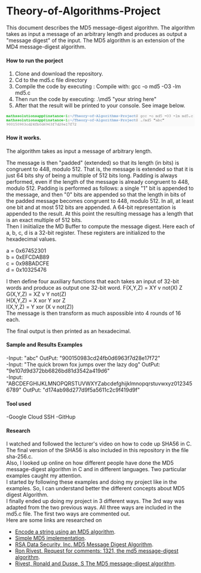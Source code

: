 # Theory-of-Algorithms-Project
This document describes the MD5 message-digest algorithm. The algorithm takes as input a
message of an arbitrary length and produces as output a "message digest" of the input.
The MD5 algorithm is an extension of the MD4 message-digest algorithm.

#### How to run the porject
1. Clone and download the repository.
2. Cd to the md5.c file directory
3. Compile the code by executing : Compile with: gcc -o md5 -O3 -lm md5.c
4. Then run the code by executing: .\md5 "your string here"
5. After that the result will be printed to your console. See image below.

![](/run.PNG)

#### How it works.
The algorithm takes as input a message of arbitrary length.

The message is  then "padded" (extended) so that its length (in bits) is congruent to 448, modulo
512. That is, the message is extended so that it is just 64 bits shy of being a multiple of 512
bits long. Padding is always performed, even if the length of the message is already
congruent to 448, modulo 512.
Padding is performed as follows: a single "1" bit is appended to the message, and then "0"
bits are appended so that the length in bits of the padded message becomes congruent to 448,
modulo 512. In all, at least one bit and at most 512 bits are appended.
A 64-bit representation is appended to the result.
At this point the resulting message has a length that is an exact multiple of 512 bits.<br/>
Then I iniitialize the MD Buffer to compute the message digest. Here each of a, b, c,
d is a 32-bit register. These registers are initialized to the hexadecimal values.

   a = 0x67452301<br/>
   b = 0xEFCDAB89<br/>
   c = 0x98BADCFE<br/>
   d = 0x10325476<br/>
   
I then define four auxiliary functions that each takes an input of 32-bit words and
produce as output one 32-bit word.
 F(X,Y,Z) = XY v not(X) Z<br/>
 G(X,Y,Z) = XZ v Y not(Z)<br/>
 H(X,Y,Z) = X xor Y xor Z<br/>
 I(X,Y,Z) = Y xor (X v not(Z)) <br/>
The message is then transform as much aspossible into 4 rounds of 16 each.

The final output is then printed as an hexadecimal.

#### Sample and Results Examples
-Input: "abc" OutPut: "900150983cd24fb0d6963f7d28e17f72"<br/>
-Input: "The quick brown fox jumps over the lazy dog" OutPut: "9e107d9d372bb6826bd81d3542a419d6"<br/>
-Input: "ABCDEFGHIJKLMNOPQRSTUVWXYZabcdefghijklmnopqrstuvwxyz0123456789" OutPut: "d174ab98d277d9f5a5611c2c9f419d9f"

#### Tool used
-Google Cloud SSH
-GitHup

#### Research
I watched and followed the lecturer's video on how to code up SHA56 in C. The final version of the SHA56 is also included in this repository in the file sha-256.c.<br/>
Also, I looked up online on how different people have done the MD5 message-digest algorithm in C and in different languages. Two particular examples caught my attention.<br/> I started by following these examples and doing my project like in the examples. So, I can understand better the different concepts about MD5 digest Algorithm.<br/> I finally ended up doing my project in 3 different ways. The 3rd way was adapted from the two previous ways. All three ways are included in the md5.c file.
The first two ways are commented out.<br/>
Here are some links are researched on 
- [Encode a string using an MD5 algorithm](https://rosettacode.org/wiki/MD5).
- [Simple MD5 implementation](https://gist.github.com/creationix/4710780).
- [RSA Data Security, Inc. MD5 Message Digest Algorithm](https://people.csail.mit.edu/rivest/Md5.c).
- [Ron Rivest. Request for comments: 1321, the md5 message-digest algorithm](https://tools.ietf.org/html/rfc1321).
- [Rivest, Ronald and Dusse, S The MD5 message-digest algorithm](http://altronic-srl.com.ar/md5%20algoritmo.pdf).

